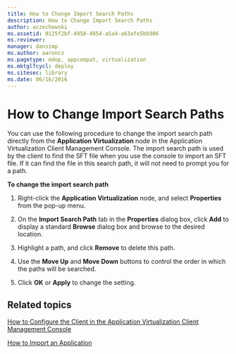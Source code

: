 ```yaml
---
title: How to Change Import Search Paths
description: How to Change Import Search Paths
author: aczechowski
ms.assetid: 0125f2bf-4958-4854-a5a4-a63afe5bb986
ms.reviewer: 
manager: dansimp
ms.author: aaroncz
ms.pagetype: mdop, appcompat, virtualization
ms.mktglfcycl: deploy
ms.sitesec: library
ms.date: 06/16/2016
---
```



# How to Change Import Search Paths


You can use the following procedure to change the import search path directly from the **Application Virtualization** node in the Application Virtualization Client Management Console. The import search path is used by the client to find the SFT file when you use the console to import an SFT file. If it can find the file in this search path, it will not need to prompt you for a path.

**To change the import search path**

1.  Right-click the **Application Virtualization** node, and select **Properties** from the pop-up menu.

2.  On the **Import Search Path** tab in the **Properties** dialog box, click **Add** to display a standard **Browse** dialog box and browse to the desired location.

3.  Highlight a path, and click **Remove** to delete this path.

4.  Use the **Move Up** and **Move Down** buttons to control the order in which the paths will be searched.

5.  Click **OK** or **Apply** to change the setting.

## Related topics


[How to Configure the Client in the Application Virtualization Client Management Console](how-to-configure-the-client-in-the-application-virtualization-client-management-console.md)

[How to Import an Application](how-to-import-an-application.md)

 

 





